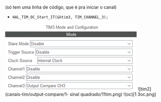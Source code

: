 (só tem uma linha de código, que é pra iniciar o canal)
- `HAL_TIM_OC_Start_IT(&htim3, TIM_CHANNEL_3);`

![tim1](11tim.png)
![tim2](canais-tim/output-compare/1- sinal quadrado/11tim.png)
!(oc)[1 3oc.png]
